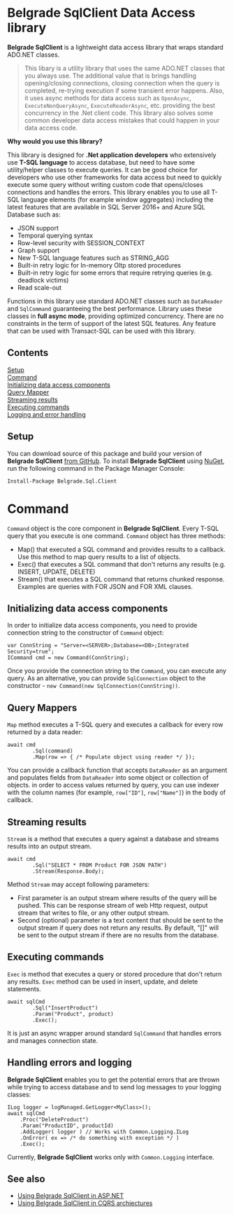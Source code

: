 # Belgrade SqlClient Data Access library

**Belgrade SqlClient** is a lightweight data access library that wraps standard ADO.NET classes.

> This libary is a utility library that uses the same ADO.NET classes that you always use. The additional value that is brings handling opening/closing connections, closing connection when the query is completed, re-trying execution if some transient error happens. Also, it uses async methods for data access such as `OpenAsync`, `ExecuteNonQueryAsync`, `ExecuteReaderAsync`, etc. providing the best concurrency in the .Net client code. This library also solves some common developer data access mistakes that could happen in your data access code. 

**Why would you use this library?**

This library is designed for **.Net application developers** who extensively use **T-SQL language** to access database, but need to have some utility/helper classes to execute queries. It can be good choice for developers who use other frameworks for data access but need to quickly execute some query without writing custom code that opens/closes connections and handles the errors.
This library enables you to use all T-SQL language elements (for example window aggregates) including the latest features that are available in SQL Server 2016+ and Azure SQL Database such as:
- JSON support
- Temporal querying syntax
- Row-level security with SESSION_CONTEXT
- Graph support
- New T-SQL language features such as STRING_AGG
- Built-in retry logic for In-memory Oltp stored procedures
- Built-in retry logic for some errors that require retrying queries (e.g. deadlock victims)
- Read scale-out

Functions in this library use standard ADO.NET classes such as `DataReader` and `SqlCommand` guaranteeing the best performance. Library uses these classes in **full async mode**, providing optimized concurrency. There are no constraints in the term of support of the latest SQL features. Any feature that can be used with Transact-SQL can be used with this library.

## Contents

[Setup](#setup)<br/>
[Command](#command)<br/>
[Initializing data access components](#init)<br/>
[Query Mapper](#map)<br/>
[Streaming results](#stream)<br/>
[Executing commands](#exec)<br/>
[Logging and error handling](#error-log)<br/>

<a name="setup"></a>

## Setup

You can download source of this package and build your version of **Belgrade SqlClient** <a href="https://github.com/JocaPC/Belgrade-SqlClient">from GitHub</a>.
To install **Belgrade SqlClient** using <a href="https://www.nuget.org/packages/Belgrade.Sql.Client/>">NuGet</a>, run the following command in the Package Manager Console: 
```
Install-Package Belgrade.Sql.Client 
```

<a name="command"></a>
# Command

`Command` object is the core component in **Belgrade SqlClient**. Every T-SQL query that you execute is one command.
`Command` object has three methods:
 - Map() that executed a SQL command and provides results to a callback. Use this method to map query results to a list of objects.
 - Exec() that executes a SQL command that don't returns any results (e.g. INSERT, UPDATE, DELETE)
 - Stream() that executes a SQL command that returns chunked response. Examples are queries with FOR JSON and FOR XML clauses.


<a name="init"></a>
## Initializing data access components

In order to initialize data access components, you need to provide connection string to the constructor of `Command` object:

```
var ConnString = "Server=<SERVER>;Database=<DB>;Integrated Security=true";
ICommand cmd = new Command(ConnString);
```

Once you provide the connection string to the `Command`, you can execute any query. As an alternative, you can provide `SqlConnection` object to the constructor - `new Command(new SqlConnection(ConnString))`.

<a name="map"></a>

## Query Mappers

`Map` method executes a T-SQL query and executes a callback for every row returned by a data reader: 

```
await cmd
        .Sql(command)
        .Map(row => { /* Populate object using reader */ });
```
You can provide a callback function that accepts `DataReader` as an argument and populates fields from `DataReader` into some object or collection of objects. in order to access values returned by query, you can use indexer with the column names (for example, `row["ID"]`, `row["Name"]`) in the body of callback.

<a name="stream"></a>
## Streaming results

`Stream` is a method that executes a query against a database and streams results into an output stream. 
```
await cmd
        .Sql("SELECT * FROM Product FOR JSON PATH")
        .Stream(Response.Body);
```
Method `Stream` may accept following parameters:
- First parameter is  an output stream where results of the query will be pushed. This can be response stream of web Http request, output stream that writes to file, or any other output stream.
- Second (optional) parameter is a text content that should be sent to the output stream if query does not return any results. By default, "[]" will be sent to the output stream if there are no results from the database.

<a name="exec"></a>

## Executing commands

`Exec` is method that executes a query or stored procedure that don't return any results. `Exec` method can be used in insert, update, and delete statements. 
```
await sqlCmd
        .Sql("InsertProduct")
        .Param("Product", product)
        .Exec();
```
It is just an async wrapper around standard `SqlCommand` that handles errors and manages connection state.

<a name="error-log"></a>
## Handling errors and logging

**Belgrade SqlClient** enables you to get the potential errors that are thrown while trying to access database and to send log messages to your logging classes:

```
ILog logger = logManaged.GetLogger<MyClass>();
await sqlCmd
    .Proc("DeleteProduct")
    .Param("ProductID", productId)
    .AddLogger( logger ) // Works with Common.Logging.ILog
    .OnError( ex => /* do something with exception */ )
    .Exec();
```
Currently, **Belgrade SqlClient** works only with `Common.Logging` interface.

## See also

 - [Using Belgrade SqlClient in ASP.NET](aspnet.md)
 - [Using Belgrade SqlClient in CQRS archiectures](cqrs.md)